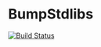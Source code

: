 # BumpStdlibs

[![Build Status](https://travis-ci.com/DilumAluthge/BumpStdlibs.jl.svg?branch=master)](https://travis-ci.com/DilumAluthge/BumpStdlibs.jl)
